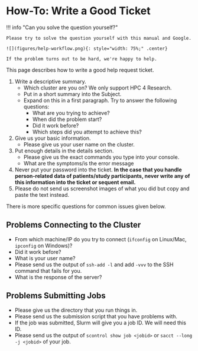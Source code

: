 # How-To: Write a Good Ticket

!!! info "Can you solve the question yourself?"

    Please try to solve the question yourself with this manual and Google.

    ![](figures/help-workflow.png){: style="width: 75%;" .center}

    If the problem turns out to be hard, we're happy to help.

This page describes how to write a good help request ticket.

1. Write a descriptive summary.
    - Which cluster are you on? We only support HPC 4 Research.
    - Put in a short summary into the Subject.
    - Expand on this in a first paragraph.
      Try to answer the following questions:
        - What are you trying to achieve?
        - When did the problem start?
        - Did it work before?
        - Which steps did you attempt to achieve this?
2. Give us your basic information.
    - Please give us your user name on the cluster.
3. Put enough details in the details section.
    - Please give us the exact commands you type into your console.
    - What are the symptoms/is the error message
4. Never put your password into the ticket.
   **In the case that you handle person-related data of patients/study participants, never write any of this information into the ticket or sequent email.**
5. Please do not send us screenshot images of what you did but copy and paste the text instead.

There is more specific questions for common issues given below.

## Problems Connecting to the Cluster

- From which machine/IP do you try to connect (`ifconfig` on Linux/Mac, `ipconfig` on Windows)?
- Did it work before?
- What is your user name?
- Please send us the output of `ssh-add -l` and add `-vvv` to the SSH command that fails for you.
- What is the response of the server?

## Problems Submitting Jobs

- Please give us the directory that you run things in.
- Please send us the submission script that you have problems with.
- If the job was submitted, Slurm  will give you a job ID.
  We will need this ID.
- Please send us the output of `scontrol show job <jobid>` or `sacct --long -j <jobid>` of your job.
